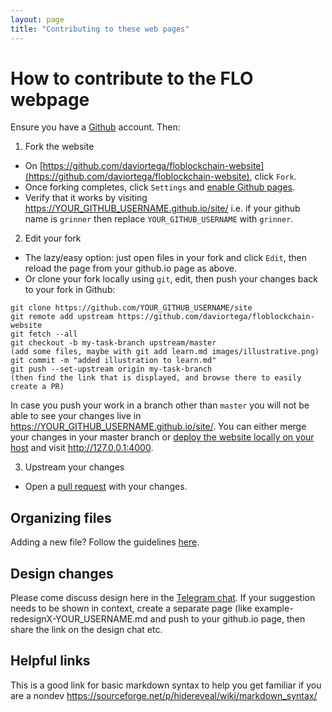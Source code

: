 ```yaml
---
layout: page
title: "Contributing to these web pages"
---
```


# How to contribute to the FLO webpage

Ensure you have a [Github](https://github.com/) account. Then:

1. Fork the website
- On [https://github.com/daviortega/floblockchain-website](https://github.com/daviortega/floblockchain-website), click `Fork`.
- Once forking completes, click `Settings` and [enable Github pages](https://help.github.com/articles/configuring-a-publishing-source-for-github-pages/).
- Verify that it works by visiting https://YOUR_GITHUB_USERNAME.github.io/site/
  i.e. if your github name is `grinner` then replace `YOUR_GITHUB_USERNAME` with `grinner`.

2. Edit your fork
- The lazy/easy option: just open files in your fork and click `Edit`, then reload the page from your github.io page as above.
- Or clone your fork locally using `git`, edit, then push your changes back to your fork in Github:
```
git clone https://github.com/YOUR_GITHUB_USERNAME/site
git remote add upstream https://github.com/daviortega/floblockchain-website
git fetch --all
git checkout -b my-task-branch upstream/master
(add some files, maybe with git add learn.md images/illustrative.png)
git commit -m "added illustration to learn.md"
git push --set-upstream origin my-task-branch
(then find the link that is displayed, and browse there to easily create a PR)
```
In case you push your work in a branch other than `master` you will not be able to see your changes live
in https://YOUR_GITHUB_USERNAME.github.io/site/. You can either merge your changes in your master branch
or [deploy the website locally on your host](README.md#local-run) and visit http://127.0.0.1:4000.

3. Upstream your changes

- Open a [pull request](https://help.github.com/articles/about-pull-requests/) with your changes.

## Organizing files
Adding a new file? Follow the guidelines [here](https://github.com/mmistakes/so-simple-theme#structure).

## Design changes
Please come discuss design here in the [Telegram chat](t.me/floblockchain).
If your suggestion needs to be shown in context, create a separate page (like example-redesignX-YOUR_USERNAME.md and push to your github.io page, then share the link on the design chat etc.

## Helpful links
This is a good link for basic markdown syntax to help you get familiar if you are a nondev https://sourceforge.net/p/hidereveal/wiki/markdown_syntax/

